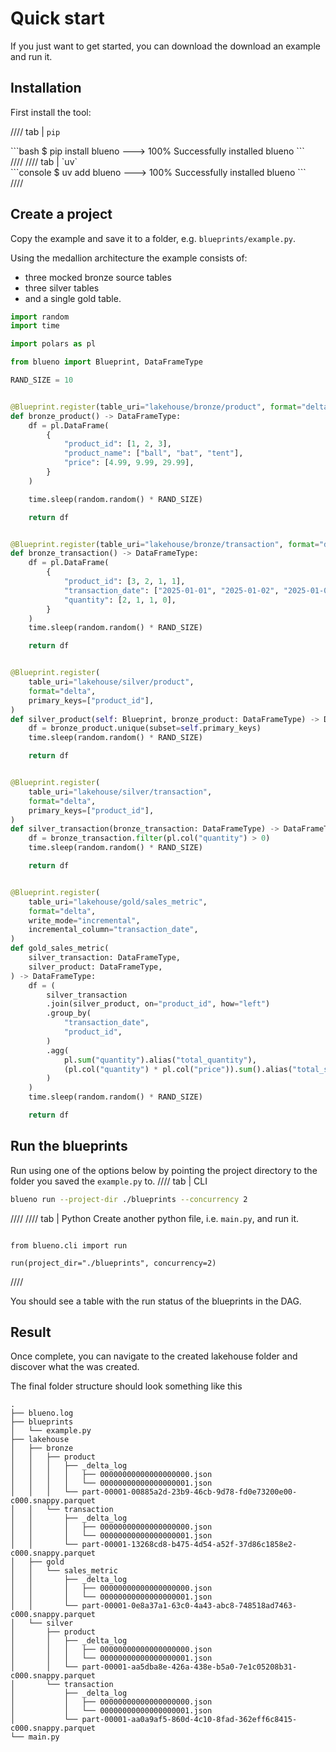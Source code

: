 # Quick start

If you just want to get started, you can download the download an example and run it.

## Installation
First install the tool:

//// tab | `pip`

<div class="termy">
```bash
$ pip install blueno
---> 100%
Successfully installed blueno
```
</div>
////
//// tab | `uv`
<div class="termy">
```console
$ uv add blueno
---> 100%
Successfully installed blueno
```
</div>
////

## Create a project

Copy the example and save it to a folder, e.g. `blueprints/example.py`.

Using the medallion architecture the example consists of:

- three mocked bronze source tables
- three silver tables
-  and a single gold table.

```python
import random
import time

import polars as pl

from blueno import Blueprint, DataFrameType

RAND_SIZE = 10


@Blueprint.register(table_uri="lakehouse/bronze/product", format="delta")
def bronze_product() -> DataFrameType:
    df = pl.DataFrame(
        {
            "product_id": [1, 2, 3],
            "product_name": ["ball", "bat", "tent"],
            "price": [4.99, 9.99, 29.99],
        }
    )

    time.sleep(random.random() * RAND_SIZE)

    return df


@Blueprint.register(table_uri="lakehouse/bronze/transaction", format="delta")
def bronze_transaction() -> DataFrameType:
    df = pl.DataFrame(
        {
            "product_id": [3, 2, 1, 1],
            "transaction_date": ["2025-01-01", "2025-01-02", "2025-01-03", "2025-01-04"],
            "quantity": [2, 1, 1, 0],
        }
    )
    time.sleep(random.random() * RAND_SIZE)

    return df


@Blueprint.register(
    table_uri="lakehouse/silver/product",
    format="delta",    
    primary_keys=["product_id"],
)
def silver_product(self: Blueprint, bronze_product: DataFrameType) -> DataFrameType:
    df = bronze_product.unique(subset=self.primary_keys)
    time.sleep(random.random() * RAND_SIZE)

    return df


@Blueprint.register(
    table_uri="lakehouse/silver/transaction",
    format="delta",
    primary_keys=["product_id"],
)
def silver_transaction(bronze_transaction: DataFrameType) -> DataFrameType:
    df = bronze_transaction.filter(pl.col("quantity") > 0)
    time.sleep(random.random() * RAND_SIZE)

    return df


@Blueprint.register(
    table_uri="lakehouse/gold/sales_metric",
    format="delta",
    write_mode="incremental",
    incremental_column="transaction_date",
)
def gold_sales_metric(
    silver_transaction: DataFrameType,
    silver_product: DataFrameType,
) -> DataFrameType:
    df = (
        silver_transaction
        .join(silver_product, on="product_id", how="left")
        .group_by(
            "transaction_date",
            "product_id",
        )
        .agg(
            pl.sum("quantity").alias("total_quantity"),
            (pl.col("quantity") * pl.col("price")).sum().alias("total_sales"),
        )
    )
    time.sleep(random.random() * RAND_SIZE)

    return df

```

## Run the blueprints

Run using one of the options below by pointing the project directory to the folder you saved the `example.py` to.
//// tab | CLI
```bash
blueno run --project-dir ./blueprints --concurrency 2
```
////
//// tab | Python
Create another python file, i.e. `main.py`, and run it.

```{.python notest}

from blueno.cli import run

run(project_dir="./blueprints", concurrency=2)
```
////

You should see a table with the run status of the blueprints in the DAG.

## Result

Once complete, you can navigate to the created lakehouse folder and discover what the was created.

The final folder structure should look something like this

```console
.
├── blueno.log
├── blueprints
│   └── example.py
├── lakehouse
│   ├── bronze
│   │   ├── product
│   │   │   ├── _delta_log
│   │   │   │   ├── 00000000000000000000.json
│   │   │   │   └── 00000000000000000001.json
│   │   │   └── part-00001-00885a2d-23b9-46cb-9d78-fd0e73200e00-c000.snappy.parquet
│   │   └── transaction
│   │       ├── _delta_log
│   │       │   ├── 00000000000000000000.json
│   │       │   └── 00000000000000000001.json
│   │       └── part-00001-13268cd8-b475-4d54-a52f-37d86c1858e2-c000.snappy.parquet
│   ├── gold
│   │   └── sales_metric
│   │       ├── _delta_log
│   │       │   ├── 00000000000000000000.json
│   │       │   └── 00000000000000000001.json
│   │       └── part-00001-0e8a37a1-63c0-4a43-abc8-748518ad7463-c000.snappy.parquet
│   └── silver
│       ├── product
│       │   ├── _delta_log
│       │   │   ├── 00000000000000000000.json
│       │   │   └── 00000000000000000001.json
│       │   └── part-00001-aa5dba8e-426a-438e-b5a0-7e1c05208b31-c000.snappy.parquet
│       └── transaction
│           ├── _delta_log
│           │   ├── 00000000000000000000.json
│           │   └── 00000000000000000001.json
│           └── part-00001-aa0a9af5-860d-4c10-8fad-362eff6c8415-c000.snappy.parquet
└── main.py
```

